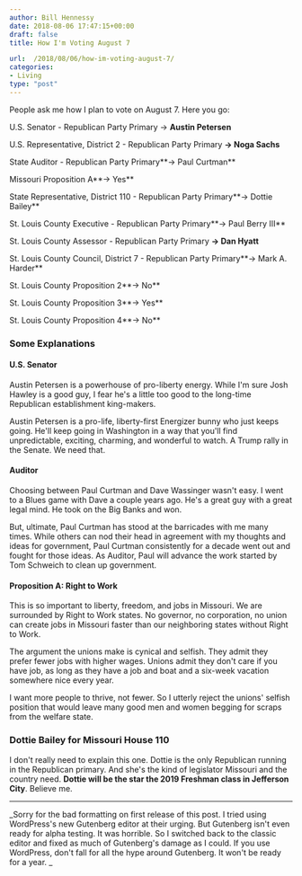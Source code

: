 ```yaml
---
author: Bill Hennessy
date: 2018-08-06 17:47:15+00:00
draft: false
title: How I'm Voting August 7

url:  /2018/08/06/how-im-voting-august-7/
categories:
- Living
type: "post"
---
```




People ask me how I plan to vote on August 7. Here you go:





U.S. Senator - Republican Party Primary → **Austin Petersen**









U.S. Representative, District 2 - Republican Party Primary **→ Noga Sachs**









State Auditor - Republican Party Primary**→ Paul Curtman**









Missouri Proposition A**→ Yes**





State Representative, District 110 - Republican Party Primary**→ Dottie Bailey**









St. Louis County Executive - Republican Party Primary**→ Paul Berry III**









St. Louis County Assessor - Republican Party Primary **→ Dan Hyatt**









St. Louis County Council, District 7 - Republican Party Primary**→ Mark A. Harder**









St. Louis County Proposition 2**→ No**





St. Louis County Proposition 3**→ Yes**





St. Louis County Proposition 4**→ No**







### Some Explanations









#### U.S. Senator







Austin Petersen is a powerhouse of pro-liberty energy. While I'm sure Josh Hawley is a good guy, I fear he's a little too good to the long-time Republican establishment king-makers.





Austin Petersen is a pro-life, liberty-first Energizer bunny who just keeps going. He'll keep going in Washington in a way that you'll find unpredictable, exciting, charming, and wonderful to watch. A Trump rally in the Senate. We need that.







#### Auditor







Choosing between Paul Curtman and Dave Wassinger wasn't easy. I went to a Blues game with Dave a couple years ago. He's a great guy with a great legal mind. He took on the Big Banks and won.





But, ultimate, Paul Curtman has stood at the barricades with me many times. While others can nod their head in agreement with my thoughts and ideas for government, Paul Curtman consistently for a decade went out and fought for those ideas. As Auditor, Paul will advance the work started by Tom Schweich to clean up government.







#### Proposition A: Right to Work







This is so important to liberty, freedom, and jobs in Missouri. We are surrounded by Right to Work states. No governor, no corporation, no union can create jobs in Missouri faster than our neighboring states without Right to Work.





The argument the unions make is cynical and selfish. They admit they prefer fewer jobs with higher wages. Unions admit they don't care if you have job, as long as they have a job and boat and a six-week vacation somewhere nice every year.





I want more people to thrive, not fewer. So I utterly reject the unions' selfish position that would leave many good men and women begging for scraps from the welfare state.







### Dottie Bailey for Missouri House 110







I don't really need to explain this one. Dottie is the only Republican running in the Republican primary. And she's the kind of legislator Missouri and the country need. **Dottie will be the star the 2019 Freshman class in Jefferson City**. Believe me.



* * *



_Sorry for the bad formatting on first release of this post. I tried using WordPress's new Gutenberg editor at their urging. But Gutenberg isn't even ready for alpha testing. It was horrible. So I switched back to the classic editor and fixed as much of Gutenberg's damage as I could. If you use WordPress, don't fall for all the hype around Gutenberg. It won't be ready for a year. _


